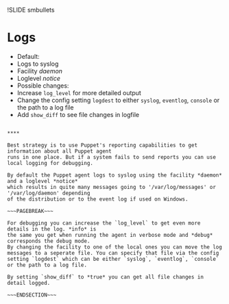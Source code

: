 !SLIDE smbullets
# Logs

* Default:
 * Logs to syslog
 * Facility *daemon*
 * Loglevel *notice*
* Possible changes:
 * Increase `log_level` for more detailed output
 * Change the config setting `logdest` to either `syslog`, `eventlog`, `console` or the path to a log file
 * Add `show_diff` to see file changes in logfile

~~~SECTION:handouts~~~

****

Best strategy is to use Puppet's reporting capabilities to get information about all Puppet agent
runs in one place. But if a system fails to send reports you can use local logging for debugging.

By default the Puppet agent logs to syslog using the facility *daemon* and a loglevel *notice*
which results in quite many messages going to '/var/log/messages' or '/var/log/daemon' depending
of the distribution or to the event log if used on Windows.

~~~PAGEBREAK~~~

For debugging you can increase the `log_level` to get even more details in the log. *info* is
the same you get when running the agent in verbose mode and *debug* corresponds the debug mode.
By changing the facility to one of the local ones you can move the log messages to a seperate file. You can specify that file via the config setting `logdest` which can be either `syslog`, `eventlog`, `console` or the path to a log file.

By setting `show_diff` to *true* you can get all file changes in detail logged.

~~~ENDSECTION~~~
